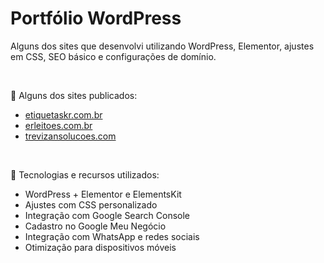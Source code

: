 # Portfólio WordPress

Alguns dos sites que desenvolvi utilizando WordPress, Elementor, ajustes em CSS, SEO básico e configurações de domínio.

<br>

🔗 Alguns dos sites publicados:
- [etiquetaskr.com.br](https://etiquetaskr.com.br/)
- [erleitoes.com.br](https://erleitoes.com.br/)
- [trevizansolucoes.com](https://trevizansolucoes.com/)
<br>

📌 Tecnologias e recursos utilizados:
- WordPress + Elementor e ElementsKit
- Ajustes com CSS personalizado
- Integração com Google Search Console
- Cadastro no Google Meu Negócio
- Integração com WhatsApp e redes sociais
- Otimização para dispositivos móveis
